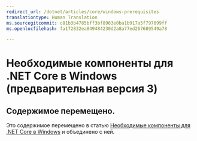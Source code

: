 ```yaml
---
redirect_url: /dotnet/articles/core/windows-prerequisites
translationtype: Human Translation
ms.sourcegitcommit: c81b3b4785bff3bf8963e0ba1b917a5f797099ff
ms.openlocfilehash: fa172832ea849484230d2a8a77ed267689549a78

---
```


# <a name="prerequisites-for-net-core-on-windows-preview-3"></a>Необходимые компоненты для .NET Core в Windows (предварительная версия 3)

## <a name="content-moved"></a>Содержимое перемещено.
Это содержимое перемещено в статью [Необходимые компоненты для .NET Core в Windows](../windows-prerequisites.md) и объединено с ней. 



<!--HONumber=Jan17_HO3-->


